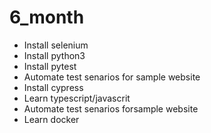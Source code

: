 # 6_month
* Install selenium
* Install python3
* Install pytest
* Automate test senarios for sample website
* Install cypress
* Learn typescript/javascrit
* Automate test senarios forsample website
* Learn docker


